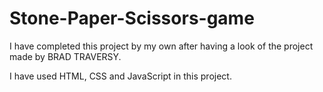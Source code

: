 # Stone-Paper-Scissors-game
I have completed this project by my own after having a look of the project made by BRAD TRAVERSY. 

I have used HTML, CSS and JavaScript in this project.
